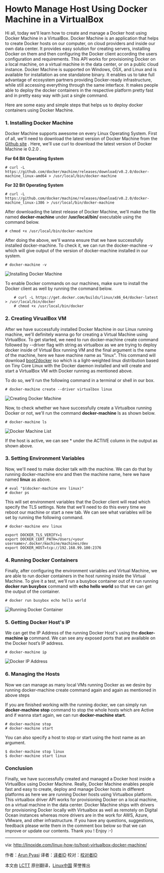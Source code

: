 Howto Manage Host Using Docker Machine in a VirtualBox
================================================================================
Hi all, today we'll learn how to create and manage a Docker host using Docker Machine in a VirtualBox. Docker Machine is an application that helps to create Docker hosts on our computer, on cloud providers and inside our own data center. It provides easy solution for creating servers, installing Docker on them and then configuring the Docker client according the users configuration and requirements. This API works for provisioning Docker on a local machine, on a virtual machine in the data center, or on a public cloud instance. Docker Machine is supported on Windows, OSX, and Linux and is available for installation as one standalone binary. It enables us to take full advantage of ecosystem partners providing Docker-ready infrastructure, while still accessing everything through the same interface. It makes people able to deploy the docker containers in the respective platform pretty fast and in pretty easy way with just a single command.

Here are some easy and simple steps that helps us to deploy docker containers using Docker Machine.

### 1. Installing Docker Machine ###

Docker Machine supports awesome on every Linux Operating System. First of all, we'll need to download the latest version of Docker Machine from the [Github site][1] . Here, we'll use curl to download the latest version of Docker Machine ie 0.2.0 .

**For 64 Bit Operating System**

    # curl -L https://github.com/docker/machine/releases/download/v0.2.0/docker-machine_linux-amd64 > /usr/local/bin/docker-machine

**For 32 Bit Operating System**

    # curl -L https://github.com/docker/machine/releases/download/v0.2.0/docker-machine_linux-i386 > /usr/local/bin/docker-machine

After downloading the latest release of Docker Machine, we'll make the file named **docker-machine** under **/usr/local/bin/** executable using the command below.

    # chmod +x /usr/local/bin/docker-machine

After doing the above, we'll wanna ensure that we have successfully installed docker-machine. To check it, we can run the docker-machine -v which will give output of the version of docker-machine installed in our system.

    # docker-machine -v

![Installing Docker Machine](http://blog.linoxide.com/wp-content/uploads/2015/05/installing-docker-machine.png)

To enable Docker commands on our machines, make sure to install the Docker client as well by running the command below.

        # curl -L https://get.docker.com/builds/linux/x86_64/docker-latest > /usr/local/bin/docker
        # chmod +x /usr/local/bin/docker

### 2. Creating VirualBox VM ###

After we have successfully installed Docker Machine in our Linux running machine, we'll definitely wanna go for creating a Virtual Machine using VirtualBox. To get started, we need to run docker-machine create command followed by --driver flag with string as virtualbox as we are trying to deploy docker inside of Virtual Box running VM and the final argument is the name of the machine, here we have machine name as "linux". This command will download [boot2docker][2] iso which is a light-weighted linux distribution based on Tiny Core Linux with the Docker daemon installed and will create and start a VirtualBox VM with Docker running as mentioned above.

To do so, we'll run the following command in a terminal or shell in our box.

    # docker-machine create --driver virtualbox linux

![Creating Docker Machine](http://blog.linoxide.com/wp-content/uploads/2015/05/creating-docker-machine.png)

Now, to check whether we have successfully create a Virtualbox running Docker or not, we'll run the command **docker-machine** ls as shown below.

    # docker-machine ls

![Docker Machine List](http://blog.linoxide.com/wp-content/uploads/2015/05/docker-machine-list.png)

If the host is active, we can see * under the ACTIVE column in the output as shown above.

### 3. Setting Environment Variables ###

Now, we'll need to make docker talk with the machine. We can do that by running docker-machine env and then the machine name, here we have named **linux** as above.

    # eval "$(docker-machine env linux)"
    # docker ps

This will set environment variables that the Docker client will read which specify the TLS settings. Note that we'll need to do this every time we reboot our machine or start a new tab. We can see what variables will be set by running the following command.

    # docker-machine env linux

    export DOCKER_TLS_VERIFY=1
    export DOCKER_CERT_PATH=/Users/<your username>/.docker/machine/machines/dev
    export DOCKER_HOST=tcp://192.168.99.100:2376

### 4. Running Docker Containers ###

Finally, after configuring the environment variables and Virtual Machine, we are able to run docker containers in the host running inside the Virtual Machine. To give it a test, we'll run a busybox container out of it run running **docker run busybox** command with **echo hello world** so that we can get the output of the container.

    # docker run busybox echo hello world

![Running Docker Container](http://blog.linoxide.com/wp-content/uploads/2015/05/running-docker-container.png)

### 5. Getting Docker Host's IP ###

We can get the IP Address of the running Docker Host's using the **docker-machine ip** command. We can see any exposed ports that are available on the Docker host’s IP address.

    # docker-machine ip

![Docker IP Address](http://blog.linoxide.com/wp-content/uploads/2015/05/docker-ip-address.png)

### 6. Managing the Hosts ###

Now we can manage as many local VMs running Docker as we desire by running docker-machine create command again and again as mentioned in above steps

If you are finished working with the running docker, we can simply run **docker-machine stop** command to stop the whole hosts which are Active and if wanna start again, we can run **docker-machine start**.

    # docker-machine stop
    # docker-machine start

You can also specify a host to stop or start using the host name as an argument.

    $ docker-machine stop linux
    $ docker-machine start linux

### Conclusion ###

Finally, we have successfully created and managed a Docker host inside a VirtualBox using Docker Machine. Really, Docker Machine enables people fast and easy to create, deploy and manage Docker hosts in different platforms as here we are running Docker hosts using Virtualbox platform. This virtualbox driver API works for provisioning Docker on a local machine, on a virtual machine in the data center. Docker Machine ships with drivers for provisioning Docker locally with Virtualbox as well as remotely on Digital Ocean instances whereas more drivers are in the work for AWS, Azure, VMware, and other infrastructure. If you have any questions, suggestions, feedback please write them in the comment box below so that we can improve or update our contents. Thank you ! Enjoy :-)

--------------------------------------------------------------------------------

via: http://linoxide.com/linux-how-to/host-virtualbox-docker-machine/

作者：[Arun Pyasi][a]
译者：[译者ID](https://github.com/译者ID)
校对：[校对者ID](https://github.com/校对者ID)

本文由 [LCTT](https://github.com/LCTT/TranslateProject) 原创翻译，[Linux中国](https://linux.cn/) 荣誉推出

[a]:http://linoxide.com/author/arunp/
[1]:https://github.com/docker/machine/releases
[2]:https://github.com/boot2docker/boot2docker